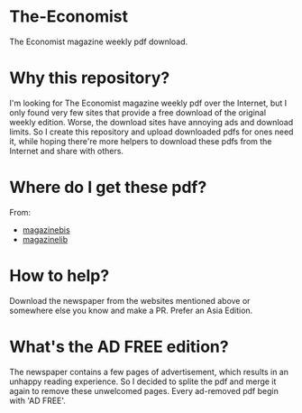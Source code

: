 # The-Economist
The Economist magazine weekly pdf download.

# Why this repository?
I'm looking for The Economist magazine weekly pdf over the Internet, but I only found very few sites that provide a free download of the original weekly edition. Worse, the download sites have annoying ads and download limits. So I create this repository and upload downloaded pdfs for ones need it, while hoping there're more helpers to download these pdfs from the Internet and share with others.

# Where do I get these pdf?
From:
- [magazinebis](https://magazinebis.com/?s=The+Economist)
- [magazinelib](https://magazinelib.com/?s=the+economist)

# How to help?
Download the newspaper from the websites mentioned above or somewhere else you know and make a PR.
Prefer an Asia Edition.

# What's the AD FREE edition?
The newspaper contains a few pages of advertisement, which results in an unhappy reading experience. So I decided to splite the pdf and merge it again to remove these unwelcomed pages. Every ad-removed pdf begin with 'AD FREE'.